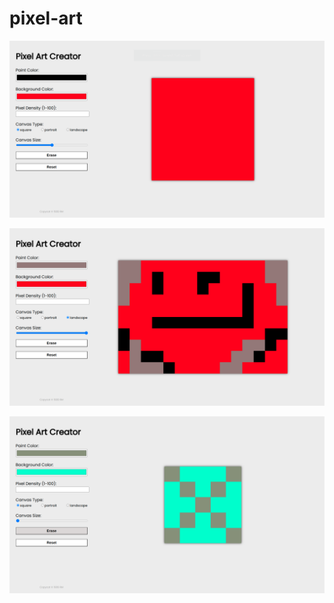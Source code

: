 # pixel-art

![Alt text](images/Screenshot1.png "Screenshot 1")

![Alt text](images/Screenshot2.png "Screenshot 2")

![Alt text](images/Screenshot3.png "Screenshot 3")